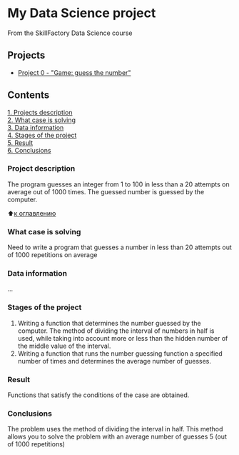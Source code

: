 # My Data Science project
From the SkillFactory Data Science course

## Projects

* [Project 0 - "Game: guess the number"]()

## Сontents
[1. Projects description](https://github.com/mLiverinova/sf_data_science/tree/main/README.md#Projectdescription)\
[2. What case is solving]()\
[3. Data information]()\
[4. Stages of the project]()\
[5. Result]()\
[6. Conclusions]()

### Project description
The program guesses an integer from 1 to 100 in less than a 20 attempts on average out of 1000 times. The guessed number is guessed by the computer.

:arrow_up:[к оглавлению](https://github.com/mLiverinova/sf_data_science/tree/main/README.md#Contents)

### What case is solving
Need to write a program that guesses a number in less than 20 attempts out of 1000 repetitions on average

### Data information
...

### Stages of the project
1. Writing a function that determines the number guessed by the computer. The method of dividing the interval of numbers in half is used, while taking into account more or less than the hidden number of the middle value of the interval.
2. Writing a function that runs the number guessing function a specified number of times and determines the average number of guesses.

### Result
Functions that satisfy the conditions of the case are obtained.

### Conclusions
The problem uses the method of dividing the interval in half. This method allows you to solve the problem with an average number of guesses 5 (out of 1000 repetitions)




